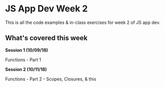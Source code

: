 # JS App Dev Week 2

This is all the code examples & in-class exercises for week 2 of JS app dev.

## What's covered this week
**Session 1 (10/09/18)**

Functions - Part 1

**Session 2 (10/11/18)**

Functions - Part 2 - Scopes, Closures, & this